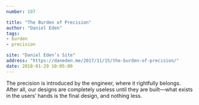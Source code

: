 ```yaml
---
number: 107

title: "The Burden of Precision"
author: "Daniel Eden"
tags:
- burden
- precision

site: "Daniel Eden’s Site"
address: "https://daneden.me/2017/11/15/the-burden-of-precision/"
date: 2018-01-29 10:05:00
---
```


The precision is introduced by the engineer, where it rightfully belongs. After all, our designs are completely useless until they are built—what exists in the users’ hands is the final design, and nothing less.
